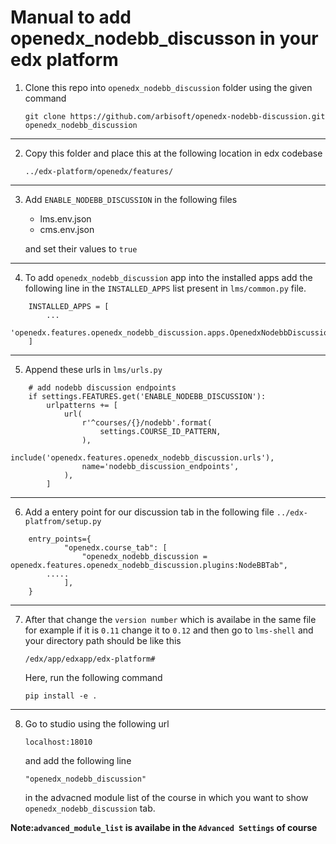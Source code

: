 # Manual to add openedx_nodebb_discusson in your edx platform

1.  Clone this repo into `openedx_nodebb_discussion` folder using the given command

    `git clone https://github.com/arbisoft/openedx-nodebb-discussion.git openedx_nodebb_discussion`

---

2.  Copy this folder and place this at the following location in edx codebase

    `../edx-platform/openedx/features/`

---

3.  Add `ENABLE_NODEBB_DISCUSSION` in the following files


    - lms.env.json
    - cms.env.json


    and set their values to   `true`

---

4.  To add `openedx_nodebb_discussion` app into the installed apps add the 
    following line in the `INSTALLED_APPS` list present in `lms/common.py` file.

```
    INSTALLED_APPS = [
        ...
        'openedx.features.openedx_nodebb_discussion.apps.OpenedxNodebbDiscussionConfig',
    ]
```

---

5.  Append these urls in `lms/urls.py`

```
    # add nodebb discussion endpoints
    if settings.FEATURES.get('ENABLE_NODEBB_DISCUSSION'):
        urlpatterns += [
            url(
                r'^courses/{}/nodebb'.format(
                    settings.COURSE_ID_PATTERN,
                ),
                include('openedx.features.openedx_nodebb_discussion.urls'),
                name='nodebb_discussion_endpoints',
            ),
        ]
```

---

6.  Add a entery point for our discussion tab in the following file
    `../edx-platfrom/setup.py`

```
    entry_points={
            "openedx.course_tab": [
                "openedx_nodebb_discussion = openedx.features.openedx_nodebb_discussion.plugins:NodeBBTab",
        .....
            ],
    }
```

---

7.  After that change the `version number` which is availabe in the same file for example if it is 
    `0.11` change it to `0.12` and then go to `lms-shell` and your directory path should 
    be like this

    `/edx/app/edxapp/edx-platform#`


    Here, run the following command 

    `pip install -e .`


---

8.  Go to studio using the following url

    `localhost:18010` 

    and add the following line

    `"openedx_nodebb_discussion"`

    in the advacned module list of the course in which you want to show 
    `openedx_nodebb_discussion` tab.



 **Note:`advanced_module_list` is availabe in the `Advanced Settings` of course**